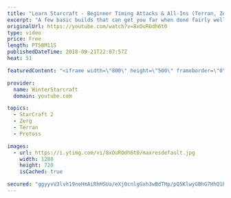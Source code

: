 ```yaml
---
title: "Learn Starcraft - Beginner Timing Attacks & All-Ins (Terran, Zerg & Protoss)"
excerpt: "A few basic builds that can get you far when done fairly well. Also important is how not to overextend and lose everything."
originalUrl: https://youtube.com/watch?v=8xOuROdh6t0
type: video
price: Free
length: PT58M11S
publishedDateTime: 2018-09-21T22:07:57Z
heat: 51

featuredContent: "<iframe width=\"800\" height=\"500\" frameborder=\"0\" src=\"https://www.youtube.com/embed/8xOuROdh6t0\" allow=\"accelerometer; autoplay; encrypted-media; gyroscope; picture-in-picture\" allowfullscreen></iframe>"

provider:
  name: WinterStarcraft
  domain: youtube.com

topics:
  - StarCraft 2
  - Zerg
  - Terran
  - Protoss

images:
  - url: https://i.ytimg.com/vi/8xOuROdh6t0/maxresdefault.jpg
    width: 1280
    height: 720
    isCached: true

secured: "ggyyvV3lvh19neHmAiRhHSUa/eXj0cnlgGxh3wBdTHp/pQ5KlwyGBhG7HhQ1RuibQg08lvCSndPhoxXWP2lza/7JB+y4NlQ3kUYWfNcXi5Mf7Id3TyB+wFviK0r5oRm7lDdhKonWK7SH/reicHzGWYrMJ96fwWCtLJnFPKUviVWr0+Lqo9L9tGf4VIT5MhHiJrEXAUGjRk74+WKQOA9iu1FqEqNtLnBWjMan1JrplJqqY7NVk0upPA9m/uuIwq0V2NY1Wm8PHeqTb+eYdwf5MfB8U4PcU+icT+fJDO8+iZM3J6H4ttDrevtRr18ooZhxouGXUfpzbHepwQx/rbC1r+KN9dTD2y+s22LJfyeRWvvtZph7TcxT9p+lpL+1QfuC1mrSP2H1CjWTY7CEQrO4Kkg/aXZnGwGeRO6v0Geolkk=;8WyEbA6CI8K6H9yxK9EoWw=="
---
```


